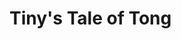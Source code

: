 <!-- wiki-header-section:start -->
# Tiny's Tale of Tong
<!--
_The Beetle and the Halfling, A Cilladril Folk Story_

<img src="wiki_images/Tiny's Tale of Tong.png"><i>Tong the dung beetle rolling a shining ball of waste through Cilladril, with Tiny riding atop</i></img>

> _"If you ever see a mountain move, don't run—climb aboard and hold on tight!"_
> **—Tiny**

**Bin:** [[Scape]]
**Basin:** [[Sacrus]]
**Eco:** [[Toma]] (South [[Usaka]], [[Hypri's Fall]]) of [[Toman Ecoss]]
**Kingdom:** [[Bluma]] + [[Nesa]]
**Phylum:** [[Leiqua]]  
**Class:** [[Usakan Growth]]  
**Order:** [[Cilladril]]

## The Tale

Once, when the grass was greenest and the trash piles were tall, I—Tiny, the smallest halfling in Cilladril—met Tong, the biggest beetle in all the world. Tong was rolling a dung-ball so grand it sparkled with Hypri glass and bits of old clockwork. I waved and shouted, "Need a hand, friend?" and Tong, with a voice like thunder in a barrel, said, "Hop on, Tiny!"

We rolled through the city, squishing trash and singing songs. The children cheered, the elders waved, and the grass parted before us. Tong told me stories of the old days, when he was just a little grub and the city was only a dream in Sibannac's mind.

But Tong gave me a warning: "Never poke my belly, and never steal my dung-ball. I only bite the mean and the greedy." I promised, and we rolled on, making the city cleaner and the day brighter.

When dusk came, Tong hummed a tune that made the grass dance, and I slid off his back, waving goodbye. Now, whenever you hear the grass singing at sunset, that's Tong and me, keeping Cilladril rolling along.

## Moral

Be kind to the helpers of the city, and they'll carry you far. But if you trouble Tong, beware—he's gentle, but not to those who harm the Growth.

## Related Wiki Pages

- [[Cilladril]]
- [[Tong]]
- [[Sibannac]]
- [[Usakan Growth]]

-->
